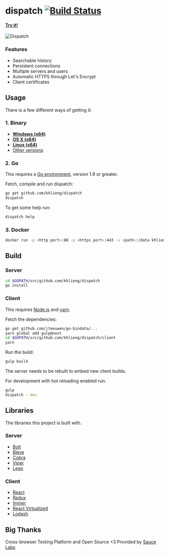 # dispatch [![Build Status](https://travis-ci.org/khlieng/dispatch.svg?branch=master)](https://travis-ci.org/khlieng/dispatch)

#### [Try it!](https://dispatch.khlieng.com)

![Dispatch](https://khlieng.com/dispatch.png)

### Features
* Searchable history
* Persistent connections
* Multiple servers and users
* Automatic HTTPS through Let's Encrypt
* Client certificates

## Usage
There is a few different ways of getting it:

### 1. Binary
- **[Windows (x64)](https://github.com/khlieng/dispatch/releases/download/v0.4/dispatch_windows_amd64.zip)**
- **[OS X (x64)](https://github.com/khlieng/dispatch/releases/download/v0.4/dispatch_darwin_amd64.zip)**
- **[Linux (x64)](https://github.com/khlieng/dispatch/releases/download/v0.4/dispatch_linux_amd64.tar.gz)**
- [Other versions](https://github.com/khlieng/dispatch/releases)

### 2. Go
This requires a [Go environment](http://golang.org/doc/install), version 1.9 or greater.

Fetch, compile and run dispatch:
```bash
go get github.com/khlieng/dispatch
dispatch
```

To get some help run:
```bash
dispatch help
```

### 3. Docker
```bash
docker run -p <http port>:80 -p <https port>:443 -v <path>:/data khlieng/dispatch
```

## Build

### Server
```bash
cd $GOPATH/src/github.com/khlieng/dispatch
go install
```

### Client
This requires [Node.js](https://nodejs.org) and [yarn](https://yarnpkg.com).

Fetch the dependencies:
```bash
go get github.com/jteeuwen/go-bindata/...
yarn global add gulp@next
cd $GOPATH/src/github.com/khlieng/dispatch/client
yarn
```

Run the build:
```bash
gulp build
```

The server needs to be rebuilt to embed new client builds.

For development with hot reloading enabled run:
```bash
gulp
dispatch --dev
```

## Libraries
The libraries this project is built with.

### Server
- [Bolt](https://github.com/boltdb/bolt)
- [Bleve](https://github.com/blevesearch/bleve)
- [Cobra](https://github.com/spf13/cobra)
- [Viper](https://github.com/spf13/viper)
- [Lego](https://github.com/xenolf/lego)

### Client
- [React](https://github.com/facebook/react)
- [Redux](https://github.com/reactjs/redux)
- [Immer](https://github.com/mweststrate/immer)
- [React Virtualized](https://github.com/bvaughn/react-virtualized)
- [Lodash](https://github.com/lodash/lodash)

## Big Thanks

Cross-browser Testing Platform and Open Source <3 Provided by [Sauce Labs][homepage]

[homepage]: https://saucelabs.com
